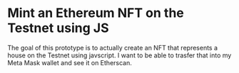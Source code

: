 # Mint an Ethereum NFT on the Testnet using JS

The goal of this prototype is to actually create an NFT that represents a house on the Testnet using javscript. I want to be able to trasfer that into my Meta Mask wallet and see it on Etherscan.
